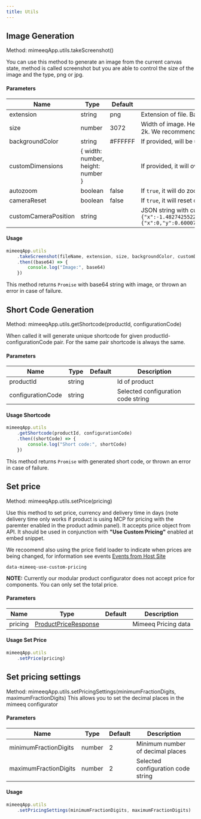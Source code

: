 ```yaml
---
title: Utils
---
```


## Image Generation

Method: mimeeqApp.utils.takeScreenshot()

You can use this method to generate an image from the current canvas state, method is called screenshot but you are able to control the size of the image and the type, png or jpg.

#### Parameters

| Name                 | Type                              | Default | Description                                                                                                                                                                                                                                                            |
| -------------------- | --------------------------------- | ------- | ---------------------------------------------------------------------------------------------------------------------------------------------------------------------------------------------------------------------------------------------------------------------- |
| extension            | string                            | png     | Extension of file. Based on that image has set proper MimeType. Accepts only png, jpg and jpeg.                                                                                                                                                                        |
| size                 | number                            | 3072    | Width of image. Height will be set automatically based on canvas aspect ratio. On iOS powered mobiles it may cause reloads if size is bigger then 2k. We recommend 1k for ecommerce.                                                                                   |
| backgroundColor      | string                            | #FFFFFF | If provided, will be used for background on jpeg file. Accepts only hex and hexa format.                                                                                                                                                                               |
| customDimensions     | { width: number, height: number } |         | If provided, it will overwrite size and/or automatically calculated height.                                                                                                                                                                                            |
| autozoom             | boolean                           | false   | If `true`, it will do zoom out on canvas to make sure product if fully visible.                                                                                                                                                                                        |
| cameraReset          | boolean                           | false   | If `true`, it will reset camera to initial position (position from 1st camera at scene settings).                                                                                                                                                                      |
| customCameraPosition | string                            |         | JSON string with custom camera position eg. ```{"position":{"x":-1.4827425522188151,"y":1.7029008083897266,"z":-5.265221131049244},"alpha":4.4378873110317825,"beta":1.3718508759876076,"target":{"x":0,"y":0.600077748298645,"z":0},"radius":5.580080441792618}```    |

#### Usage

```js
mimeeqApp.utils
    .takeScreenshot(fileName, extension, size, backgroundColor, customDimensions, autozoom, cameraReset, customCameraPosition)
    .then((base64) => {
        console.log("Image:", base64)
    })
```

This method returns `Promise` with base64 string with image, or thrown an error in case of failure.


## Short Code Generation

Method: mimeeqApp.utils.getShortcode(productId, configurationCode)

When called it will generate unique shortcode for given productId-configurationCode pair. For the same pair shortcode is always the same.

#### Parameters

| Name              | Type                              | Default | Description                                                                                                                                                                          |
| ----------------- | --------------------------------- | ------- | ----------------------------------------------- |
| productId         | string                            |         | Id of product                                   |
| configurationCode | string                            |         | Selected configuration code string              |

#### Usage Shortcode

```js
mimeeqApp.utils
    .getShortcode(productId, configurationCode)
    .then((shortCode) => {
        console.log("Short code:", shortCode)
    })
```

This method returns `Promise` with generated short code, or thrown an error in case of failure.

## Set price

Method: mimeeqApp.utils.setPrice(pricing)

Use this method to set price, currency and delivery time in days (note delivery time only works if product is using MCP for pricing with the paremter enabled in the product admin panel). It accepts price object from API. It should be used in conjunction with __"Use Custom Pricing"__ enabled at embed snippet.

We recoomend also using the price field loader to indicate when prices are being changed, for information see events [Events from Host Site](https://docs.mimeeq.com/events#events-that-can-be-triggered-by-the-host-site)

```
data-mimeeq-use-custom-pricing
```

__NOTE:__ Currently our modular product configurator does not accept price for components. You can only set the total price.

#### Parameters

| Name              | Type                              | Default | Description                                                                                                                                                                          |
| ----------------- | --------------------------------- | ------- | ----------------------------------------------- |
| pricing           | [ProductPriceResponse](https://docs.mimeeq.com/api-reference#model-ProductPriceResponse)  |         | Mimeeq Pricing data                             |

#### Usage Set Price

```js
mimeeqApp.utils
    .setPrice(pricing)
```

## Set pricing settings

Method: mimeeqApp.utils.setPricingSettings(minimumFractionDigits, maximumFractionDigits)
This allows you to set the decimal places in the mimeeq configurator

#### Parameters

| Name                  | Type                              | Default | Description                                                                                                                                                                          |
| --------------------- | --------------------------------- | ------- | ----------------------------------------------- |
| minimumFractionDigits | number                            | 2       | Minimum number of decimal places                |
| maximumFractionDigits | number                            | 2       | Selected configuration code string              |

#### Usage

```js
mimeeqApp.utils
    .setPricingSettings(minimumFractionDigits, maximumFractionDigits)
```
